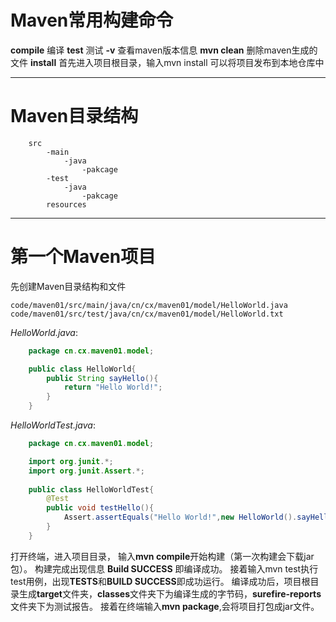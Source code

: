 # Maven常用构建命令
**compile** 编译
**test** 测试
**-v** 查看maven版本信息
**mvn clean** 删除maven生成的文件
**install**  首先进入项目根目录，输入mvn install 可以将项目发布到本地仓库中

***
# Maven目录结构
```
    src
        -main
            -java
                -pakcage
        -test
            -java
                -pakcage
        resources
```
***
# 第一个Maven项目
先创建Maven目录结构和文件
```
code/maven01/src/main/java/cn/cx/maven01/model/HelloWorld.java
code/maven01/src/test/java/cn/cx/maven01/model/HelloWorld.txt

```
*HelloWorld.java*:
```java
    package cn.cx.maven01.model;

    public class HelloWorld{
        public String sayHello(){
            return "Hello World!";
        }
    }
```
*HelloWorldTest.java*:
```java
    package cn.cx.maven01.model;

    import org.junit.*;
    import org.junit.Assert.*;
    
    public class HelloWorldTest{
        @Test
        public void testHello(){
            Assert.assertEquals("Hello World!",new HelloWorld().sayHello());
        }
    }
```
打开终端，进入项目目录，
输入**mvn compile**开始构建（第一次构建会下载jar包）。
构建完成出现信息 **Build SUCCESS** 即编译成功。
接着输入mvn test执行test用例，出现**TESTS**和**BUILD SUCCESS**即成功运行。
编译成功后，项目根目录生成**target**文件夹，**classes**文件夹下为编译生成的字节码，**surefire-reports**文件夹下为测试报告。
接着在终端输入**mvn package**,会将项目打包成jar文件。